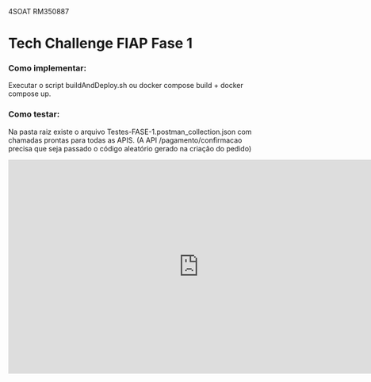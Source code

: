 4SOAT
RM350887

# Tech Challenge FIAP Fase 1

### Como implementar:
Executar o script buildAndDeploy.sh ou docker compose build + docker compose up.

### Como testar:
Na pasta raiz existe o arquivo Testes-FASE-1.postman_collection.json com chamadas prontas para todas as APIS. (A API /pagamento/confirmacao precisa que seja passado o código aleatório gerado na criação do pedido)

<iframe width="768" height="432" src="https://miro.com/app/live-embed/uXjVNZqJmc0=/?moveToViewport=-3068,-2770,6157,2982&embedId=279969585693" frameborder="0" scrolling="no" allow="fullscreen; clipboard-read; clipboard-write" allowfullscreen></iframe>
